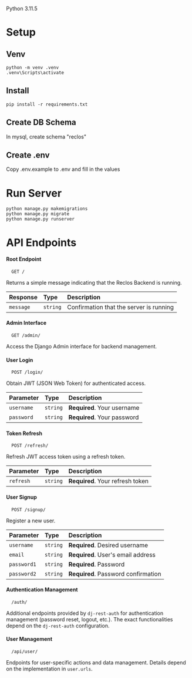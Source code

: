 Python 3.11.5

# Setup

## Venv
```
python -m venv .venv
.venv\Scripts\activate
```

## Install
```
pip install -r requirements.txt
```

## Create DB Schema
In mysql, create schema "reclos"

## Create .env
Copy .env.example to .env and fill in the values

# Run Server
```
python manage.py makemigrations
python manage.py migrate
python manage.py runserver
```






# API Endpoints

#### Root Endpoint

```http
  GET /
```

Returns a simple message indicating that the Reclos Backend is running.

| Response           | Type     | Description                       |
| :----------------- | :------- | :-------------------------------- |
| `message`          | `string` | Confirmation that the server is running |

#### Admin Interface

```http
  GET /admin/
```

Access the Django Admin interface for backend management.

#### User Login

```http
  POST /login/
```

Obtain JWT (JSON Web Token) for authenticated access.

| Parameter  | Type     | Description                          |
| :--------- | :------- | :----------------------------------- |
| `username` | `string` | **Required**. Your username          |
| `password` | `string` | **Required**. Your password          |

#### Token Refresh

```http
  POST /refresh/
```

Refresh JWT access token using a refresh token.

| Parameter  | Type     | Description                           |
| :--------- | :------- | :------------------------------------ |
| `refresh`  | `string` | **Required**. Your refresh token      |

#### User Signup

```http
  POST /signup/
```

Register a new user.

| Parameter   | Type     | Description                          |
| :---------- | :------- | :----------------------------------- |
| `username`  | `string` | **Required**. Desired username       |
| `email`     | `string` | **Required**. User's email address   |
| `password1` | `string` | **Required**. Password               |
| `password2` | `string` | **Required**. Password confirmation  |

#### Authentication Management

```http
  /auth/
```

Additional endpoints provided by `dj-rest-auth` for authentication management (password reset, logout, etc.). The exact functionalities depend on the `dj-rest-auth` configuration.

#### User Management

```http
  /api/user/
```

Endpoints for user-specific actions and data management. Details depend on the implementation in `user.urls`.